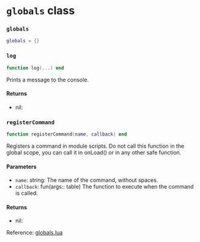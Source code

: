 # `globals` class

### `globals`
```lua
globals = {}
```

### `log`
```lua
function log(...) end
```
Prints a message to the console.

#### Returns
- nil: 

### `registerCommand`
```lua
function registerCommand(name, callback) end
```
Registers a command in module scripts.
Do not call this function in the global scope, you
can call it in onLoad() or in any other safe function.

#### Parameters
- `name`: string: The name of the command, without spaces.
- `callback`: fun(args:: table) The function to execute when the command is called.
#### Returns
- nil:

Reference: [globals.lua](https://github.com/flarialmc/scripting-wiki/tree/main/autocomplete/misc/globals.lua)